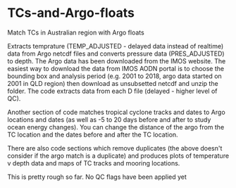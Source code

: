 # TCs-and-Argo-floats
Match TCs in Australian region with Argo floats

Extracts temprature (TEMP_ADJUSTED - delayed data instead of realtime) data from Argo netcdf files and converts pressure data (PRES_ADJUSTED) to depth. 
The Argo data has been downloaded from the IMOS website. The easiest way to download the data from IMOS AODN portal is to choose the bounding box and analysis period (e.g. 2001 to 2018, argo data started on 2001 in QLD region) then download as unsubsetted netcdf and unzip the folder. The code extracts data from each D file (delayed - higher level of QC). 

Another section of code matches tropical cyclone tracks and dates to Argo locations and dates (as well as -5 to 20 days before and after to study ocean energy changes). You can change the distance of the argo from the TC location and the dates before and after the TC location.

There are also code sections which remove duplicates (the above doesn't consider if the argo match is a duplicate) and produces plots of temperature v depth data and maps of TC tracks and mooring locations.

This is pretty rough so far. No QC flags have been applied yet
